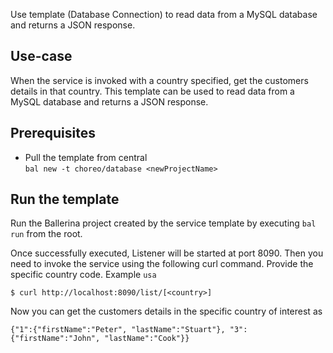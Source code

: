Use template (Database Connection) to read data from a MySQL database and returns a JSON response.

## Use-case
When the service is invoked with a country specified, get the customers details in that country. This template can be used to read data from a MySQL database and returns a JSON response.

## Prerequisites
* Pull the template from central  
`bal new -t choreo/database <newProjectName>`

## Run the template
Run the Ballerina project created by the service template by executing `bal run` from the root.

Once successfully executed, Listener will be started at port 8090. Then you need to invoke the service using the following curl command. Provide the specific country code. Example `usa`
```
$ curl http://localhost:8090/list/[<country>]
```
Now you can get the customers details in the specific country of interest as
```
{"1":{"firstName":"Peter", "lastName":"Stuart"}, "3":{"firstName":"John", "lastName":"Cook"}}
```